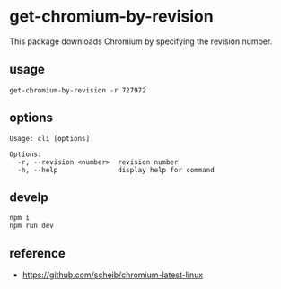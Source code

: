 # get-chromium-by-revision

This package downloads Chromium by specifying the revision number.

## usage

```shell
get-chromium-by-revision -r 727972
```

## options

```shell
Usage: cli [options]

Options:
  -r, --revision <number>  revision number
  -h, --help               display help for command
```

## develp

```shell
npm i
npm run dev
```

## reference

- https://github.com/scheib/chromium-latest-linux
